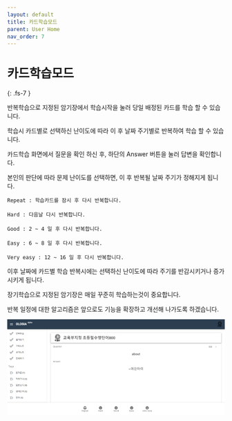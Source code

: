 ```yaml
---
layout: default
title: 카드학습모드
parent: User Home
nav_order: 7
---
```


# 카드학습모드
{: .fs-7 }

반복학습으로 지정된 암기장에서 학습시작을 눌러 당일 배정된 카드를 학습 할 수 있습니다.

학습시 카드별로 선택하신 난이도에 따라 이 후 날짜 주기별로 반복하여 학습 할 수 있습니다.

카드학습 화면에서 질문을 확인 하신 후, 하단의 Answer 버튼을 눌러 답변을 확인합니다.

본인의 판단에 따라 문제 난이도를 선택하면, 이 후 반복될 날짜 주기가 정해지게 됩니다.

    Repeat : 학습카드를 잠시 후 다시 반복합니다.

    Hard : 다음날 다시 반복합니다.

    Good : 2 ~ 4 일 후 다시 반복합니다.

    Easy : 6 ~ 8 일 후 다시 반복합니다.

    Very easy : 12 ~ 16 일 후 다시 반복합니다.

이후 날짜에 카드별 학습 반복시에는 선택하신 난이도에 따라 주기를 반감시키거나 증가시키게 됩니다.

장기학습으로 지정된 암기장은 매일 꾸준히 학습하는것이 중요합니다.

반복 일정에 대한 알고리즘은 앞으로도 기능을 확장하고 개선해 나가도록 하겠습니다.

![today-learning](/assets/images/today-learning.png)
